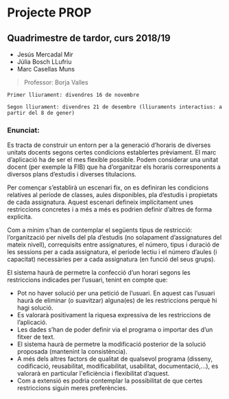 # Projecte PROP

## Quadrimestre de tardor, curs 2018/19

- Jesús Mercadal Mir
- Júlia Bosch LLufriu
- Marc Casellas Muns

> Professor: Borja Valles

```
Primer lliurament: divendres 16 de novembre

Segon lliurament: divendres 21 de desembre (lliuraments interactius: a partir del 8 de gener) 
```

### Enunciat:

Es tracta de construir un entorn per a la generació d’horaris de diverses unitats docents segons
certes condicions establertes prèviament. El marc d’aplicació ha de ser el mes flexible possible.
Podem considerar una unitat docent (per exemple la FIB) que ha d’organitzar els horaris
corresponents a diversos plans d’estudis i diverses titulacions.

Per començar s’establirà un escenari fix, on es definiran les condicions relatives al període de
classes, aules disponibles, pla d’estudis i propietats de cada assignatura. Aquest escenari
defineix implícitament unes restriccions concretes i a més a més es podrien definir d’altres de
forma explicita.

Com a mínim s’han de contemplar el següents tipus de restricció: l’organització per nivells del
pla d’estudis (no solapament d’assignatures del mateix nivell), correquisits entre assignatures,
el número, tipus i duració de les sessions per a cada assignatura, el període lectiu i el número
d’aules (i capacitat) necessàries per a cada assignatura (en funció del seus grups).

El sistema haurà de permetre la confecció d’un horari segons les restriccions indicades per
l’usuari, tenint en compte que:

- Pot no haver solució per una petició de l’usuari. En aquest cas l’usuari haurà de eliminar
(o suavitzar) alguna(es) de les restriccions perquè hi hagi solució.
- Es valorarà positivament la riquesa expressiva de les restriccions de l’aplicació.
- Les dades s’han de poder definir via el programa o importar des d’un fitxer de text.
- El sistema haurà de permetre la modificació posterior de la solució proposada
(mantenint la consistència).
- A més dels altres factors de qualitat de qualsevol programa (disseny, codificació,
reusabilitat, modificabilitat, usabilitat, documentació,...), es valorarà en particular
l'eficiència i flexibilitat d’aquest.
- Com a extensió es podria contemplar la possibilitat de que certes restriccions siguin
meres preferències.
